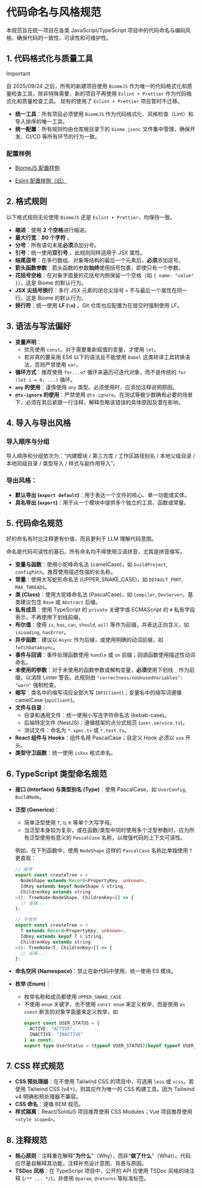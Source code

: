 # 代码命名与风格规范

本规范旨在统一项目在各类 JavaScript/TypeScript 项目中的代码命名与编码风格，确保代码的一致性、可读性和可维护性。

## 1. 代码格式化与质量工具

> [!IMPORTANT]
>
> 自 2025/09/24 之后，所有的新建项目使用 `BiomeJS` 作为唯一的代码格式化和质量检查工具，除非特殊需要，新的项目不再使用 `Eslint + Prettier` 作为代码格式化和质量检查工具。
> 现有的使用了 `Eslint + Prettier` 项目暂时不迁移。

- **统一工具**：所有项目必须使用 `BiomeJS` 作为代码格式化、风格检查（Lint）和导入排序的唯一工具。
- **统一配置**：所有规则均由仓库根目录下的 `biome.jsonc` 文件集中管理，确保开发、CI/CD 等所有环节的行为一致。

### 配置样例

- [BiomeJS 配置样例](/codes/biomejs-config)

- [Eslint 配置样例（旧）](/codes/eslint-flat-config)

## 2. 格式规则

以下格式规则无论使用 `BiomeJS` 还是 `Eslint + Prettier`，均保持一致。

- **缩进**：使用 **2 个空格**进行缩进。
- **最大行宽**：**80 个字符** 。
- **分号**：所有语句末尾**必须**添加分号。
- **引号**：统一使用**双引号** 。此规则同样适用于 JSX 属性。
- **结尾逗号**：在多行数组、对象等结构的最后一个元素后，**必须**添加逗号。
- **箭头函数参数**：箭头函数的参数**始终**使用括号包裹，即使只有一个参数。
- **花括号空格**：在对象字面量的花括号内侧保留一个空格（如 `{ name: "value" }`）。这是 Biome 的默认行为。
- **JSX 尖括号换行**：多行 JSX 元素的闭合尖括号 `>` 不与最后一个属性在同一行。这是 Biome 的默认行为。
- **换行符**：统一使用 **LF (`\n`)** 。Git 仓库也应配置为在提交时强制使用 LF。

## 3. 语法与写法偏好

- **变量声明**：
  - 优先使用 `const`。对于需要重新赋值的变量，才使用 `let`。
  - 若非真的要采用 ES6 以下的语法且不能使用 `Babel` 这类转译工具转换语法，否则严禁使用 `var`。
- **循环方式**：推荐使用 `for...of` 循环来遍历可迭代对象，而不是传统的 `for (let i = 0; ...)` 循环。
- **`any` 的使用**：谨慎使用 `any` 类型。必须使用时，应添加注释说明原因。
- **`@ts-ignore` 的使用**：严禁使用 `@ts-ignore`。在测试等极少数确有必要的场景下，必须在其后紧跟一行注释，解释忽略该错误的具体原因及潜在影响。

## 4. 导入与导出风格

### 导入顺序与分组

导入顺序和分组依次为：“内建模块 / 第三方库 / 工作区路径别名 / 本地父级目录 / 本地同级目录 / 类型导入 / 样式与副作用导入”。

### 导出风格：

- **默认导出 (`export default`)**：用于表达一个文件的核心、单一功能或实体。
- **具名导出 (`export`)**：用于从一个模块中提供多个独立的工具、函数或常量。

## 5. 代码命名规范

好的命名有时比注释更有价值，而且更利于 LLM 理解代码意图。

命名是代码可读性的基石。所有命名均不得使用汉语拼音，尤其是拼音缩写。

- **变量与函数**：使用小驼峰命名法 (camelCase)，如 `buildProject`, `configPath`。推荐使用描述性强的长名称。
- **常量**：使用大写蛇形命名法 (UPPER_SNAKE_CASE)，如 `DEFAULT_PORT`, `MAX_THREADS`。
- **类 (Class)**：使用大驼峰命名法 (PascalCase)，如 `Compiler`, `DevServer`。基类建议包含 `Base` 或 `Abstract` 后缀。
- **私有成员**：使用 TypeScript 的 `private` 关键字或 ECMAScript 的 `#` 私有字段表示，不再使用下划线前缀。
- **布尔值**：使用 `is`, `has`, `can`, `should`, `will` 等作为前缀，并表达正向含义，如 `isLoading`, `hasError`。
- **异步函数**：建议以 `Async` 作为后缀，或使用明确的动词前缀，如 `fetchDataAsync`。
- **事件与回调**：事件处理函数使用 `handle` 或 `on` 前缀；回调函数使用描述性动词命名。
- **未使用的参数**：对于未使用的函数参数或解构变量，**必须**使用下划线 `_` 作为前缀，以消除 Linter 警告。此规则由 `"correctness/noUnusedVariables": "warn"` 强制检查。
- **缩写**：类名中的缩写词应全部大写 (`APIClient`)；变量名中的缩写词遵循 camelCase (`apiClient`)。
- **文件与目录**：
  - 目录和通用文件：统一使用小写连字符命名法 (kebab-case)。
  - 后端特定文件 (NestJS)：遵循框架的点分式规范 (`user.service.ts`)。
  - 测试文件：命名为 `*.spec.ts` 或 `*.test.ts`。
- **React 组件与 Hooks**：组件名用 PascalCase；自定义 Hook 必须以 `use` 开头。
- **类型守卫函数**：统一使用 `isXxx` 格式命名。

## 6. TypeScript 类型命名规范

- **接口 (Interface) 与类型别名 (Type)**：使用 PascalCase，如 `UserConfig`, `BuildMode`。
- **泛型 (Generics)**：
  - 简单泛型使用 `T`, `U`, `K` 等单个大写字母。
  - 当泛型本身较为复杂，或在函数/类型中同时使用多个泛型参数时，应为所有泛型使用有意义的 `PascalCase` 名称，以增强代码的上下文可读性。

  例如，在下列函数中，使用 `NodeShape` 这样的 `PascalCase` 名称比单独使用 `T` 更直观：

  ```typescript
  // 推荐
  export const createTree = <
    NodeShape extends Record<PropertyKey, unknown>,
    IdKey extends keyof NodeShape & string,
    ChildrenKey extends string
  >(): TreeNode<NodeShape, ChildrenKey>[] => {
    // 省略...
  };

  // 不推荐
  export const createTree = <
    T extends Record<PropertyKey, unknown>,
    IdKey extends keyof T & string,
    ChildrenKey extends string
  >(): TreeNode<T, ChildrenKey>[] => {
    // 省略...
  };
  ```

- **命名空间 (Namespace)**：禁止在新代码中使用，统一使用 ES 模块。
- **枚举 (Enum)**：
  - 枚举名称和成员都使用 `UPPER_SNAKE_CASE`
  - 不使用 `enum` 关键字，也不使用 `const enum` 来定义枚举，而是使用 `as const` 断言的对象字面量来定义枚举，如
    ```typescript
    export const USER_STATUS = {
      ACTIVE: "ACTIVE",
      INACTIVE: "INACTIVE"
    } as const;
    export type UserStatus = (typeof USER_STATUS)[keyof typeof USER_STATUS];
    ```

## 7. CSS 样式规范

- **CSS 预处理器**：在不使用 Tailwind CSS 的项目中，可选用 `less` 或 `scss`。若使用 Tailwind CSS (v4+)，则其应作为唯一的 CSS 构建工具。因为 Tailwind v4 明确和预处理器不兼容。
- **CSS 命名**：遵循 BEM 规范。
- **样式隔离**：React/SolidJS 项目推荐使用 CSS Modules；Vue 项目推荐使用 `<style scoped>`。

## 8. 注释规范

- **核心原则**：注释重在解释“**为什么**”（Why），而非“**做了什么**”（What）。代码应尽量自解释其功能，注释补充设计意图、背景与原因。
- **TSDoc 风格**：在 TypeScript 项目中，公开的 API 应使用 TSDoc 风格的块注释 (`/** ... */`)，并使用 `@param`, `@returns` 等标准标签。

```

```
